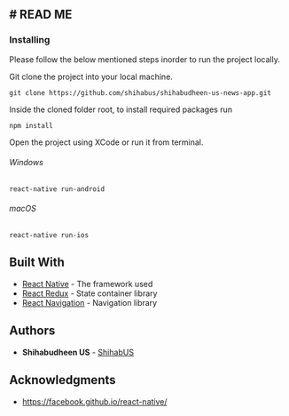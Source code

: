 ## # **READ ME**

### Installing

Please follow the below mentioned steps inorder to run the project locally.

Git clone the project into your local machine.

```
git clone https://github.com/shihabus/shihabudheen-us-news-app.git
```

Inside the cloned folder root, to install required packages run 

```
npm install
```

Open the project using XCode or run it from terminal.

###### Windows

```
react-native run-android
```

###### macOS

```
react-native run-ios
```


## Built With

* [React Native](https://facebook.github.io/react-native/docs/getting-started) - The framework used
* [React Redux](https://react-redux.js.org/introduction/quick-start) - State container library
* [React Navigation](https://reactnavigation.org/docs/en/getting-started.html) - Navigation library

## Authors

* **Shihabudheen US** - [ShihabUS](https://github.com/shihabus)

## Acknowledgments

* https://facebook.github.io/react-native/


